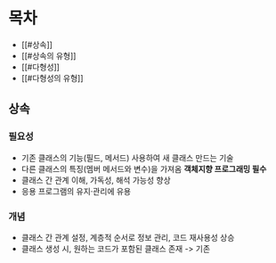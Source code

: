 
# 목차
- [[#상속]]
- [[#상속의 유형]]
- [[#다형성]]
- [[#다형성의 유형]]

## 상속
### 필요성
- 기존 클래스의 기능(필드, 메서드) 사용하여 새 클래스 만드는 기술
- 다른 클래스의 특징(멤버 메서드와 변수)을 가져옴 **객체지향 프로그래밍 필수**
- 클래스 간 관계 이해, 가독성, 해석 가능성 향상
- 응용 프로그램의 유지·관리에 유용

### 개념
- 클래스 간 관계 설정, 계층적 순서로 정보 관리, 코드 재사용성 상승
- 클래스 생성 시, 원하는 코드가 포함된 클래스 존재 -> 기존 